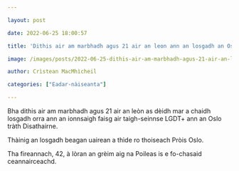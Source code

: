 ```yaml
---

layout: post

date: 2022-06-25 18:00:57

title: 'Dithis air am marbhadh agus 21 air an leon ann an losgadh an Oslo'

image: /images/posts/2022-06-25-dithis-air-am-marbhadh-agus-21-air-an-leon-ann-an-losgadh-an-oslo.webp

author: Crìstean MacMhìcheil

categories: ["Eadar-nàiseanta"]

---
```


Bha dithis air am marbhadh agus 21 air an leòn as dèidh mar a chaidh losgadh orra ann an ionnsaigh faisg air taigh-seinnse LGDT+ ann an Oslo tràth Disathairne.

Thàinig an losgadh beagan uairean a thìde ro thoiseach Pròis Oslo.

Tha fireannach, 42, à Iòran an grèim aig na Poileas is e fo-chasaid ceannairceachd.

